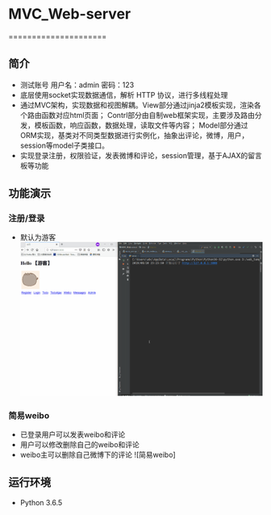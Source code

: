 # MVC_Web-server
=====================
## 简介
- 测试账号 用户名：admin  密码：123
- 底层使用socket实现数据通信，解析 HTTP 协议，进行多线程处理
- 通过MVC架构，实现数据和视图解耦。View部分通过jinja2模板实现，渲染各个路由函数对应html页面；
Contrl部分由自制web框架实现，主要涉及路由分发，模板函数，响应函数，数据处理，读取文件等内容；
Model部分通过ORM实现，基类对不同类型数据进行实例化，抽象出评论，微博，用户，session等model子类接口。
- 实现登录注册，权限验证，发表微博和评论，session管理，基于AJAX的留言板等功能

## 功能演示
### 注册/登录
- 默认为游客
![注册/登录](https://github.com/geita6/MVC_Web-server/blob/master/static/login.gif)

### 简易weibo
- 已登录用户可以发表weibo和评论
- 用户可以修改删除自己的weibo和评论
- weibo主可以删除自己微博下的评论
![简易weibo]

## 运行环境
- Python 3.6.5



